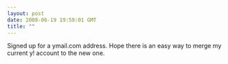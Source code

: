 ```yaml
---
layout: post
date: 2008-06-19 19:59:01 GMT
title: ""
---
```

Signed up for a ymail.com address. Hope there is an easy way to merge my current y! account to the new one.